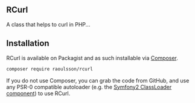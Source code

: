 ## RCurl

A class that helps to curl in PHP...

## Installation

RCurl is available on Packagist and as such installable via [Composer](http://getcomposer.org/).

```bash
composer require raoulsson/rcurl
```

If you do not use Composer, you can grab the code from GitHub, and use any
PSR-0 compatible autoloader (e.g. the [Symfony2 ClassLoader component](https://github.com/symfony/ClassLoader))
to use RCurl.

